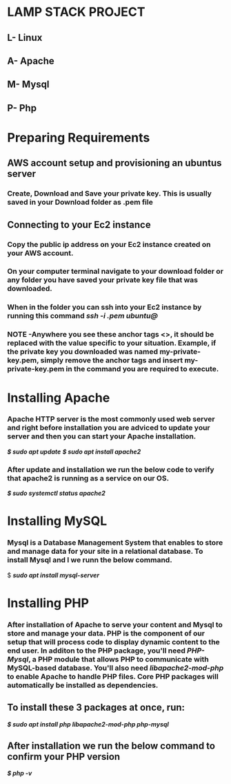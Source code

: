 # **LAMP STACK PROJECT**
## L- Linux
## A- Apache
## M- Mysql
## P- Php

# **Preparing Requirements**
## AWS account setup and provisioning an ubuntus server
### Create, Download and Save your private key. This is usually saved in your Download folder as .pem file 
## Connecting to your Ec2 instance
### Copy the public ip address on your Ec2 instance created on your AWS account.
### On your computer terminal navigate to your download folder or any folder you have saved your private key file that was downloaded.
### When in the folder you can ssh into your Ec2 instance by running this command ***ssh -i <private-key-name>.pem ubuntu@<Public-IP-address>***
### **NOTE** -Anywhere you see these anchor tags <>, it should be replaced with the value specific to your situation. Example, if the private key you downloaded was named **my-private-key.pem**, simply remove the anchor tags and insert **my-private-key.pem** in the command you are required to execute.

# **Installing Apache**
### Apache HTTP server is the most commonly used web server and right before installation you are adviced to update your server and then you can start your Apache installation.
***$ sudo apt update***
***$ sudo apt install apache2***
### After update and installation we run the below code to verify that apache2 is running as a service on our OS.
***$ sudo systemctl status apache2***

# **Installing MySQL**
### Mysql is a Database Management System that enables to store and manage data for your site in a relational database. To install Mysql and l we runn the below command.
$ ***sudo apt install mysql-server***
##
# **Installing PHP**
### After installation of Apache to serve your content and Mysql to store and manage your data. PHP is the component of our setup that will process code to display dynamic content to the end user. In additon to the PHP package, you'll need ***PHP-Mysql***, a PHP module that allows PHP to communicate with MySQL-based database. You'll also need ***libapache2-mod-php*** to enable Apache to handle PHP files. Core PHP packages will automatically be installed as dependencies. 
## To install these 3 packages at once, run:
***$ sudo apt install php libapache2-mod-php php-mysql***
## After installation we run the below command to confirm your PHP version
***$ php -v***
